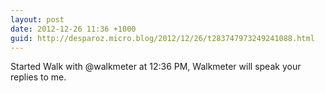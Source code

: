 ```yaml
---
layout: post
date: 2012-12-26 11:36 +1000
guid: http://desparoz.micro.blog/2012/12/26/t283747973249241088.html
---
```

Started Walk with @walkmeter at 12:36 PM, Walkmeter will speak your replies to me.
